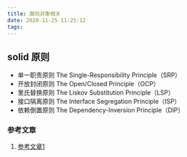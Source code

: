 ```yaml
---
title: 面向对象相关
date: 2020-11-25 11:25:12
tags:
---
```


## solid 原则
- 单一职责原则 The Single-Responsibility Principle（SRP）
- 开放封闭原则 The Open/Closed Principle（OCP）
- 里氏替换原则 The Liskov Substitution Principle（LSP）
- 接口隔离原则 The Interface Segregation Principle（ISP）
- 依赖倒置原则 The Dependency-Inversion Principle（DIP）


### 参考文章
1. [参考文章1](https://blog.csdn.net/houzhizhen/article/details/79993880)